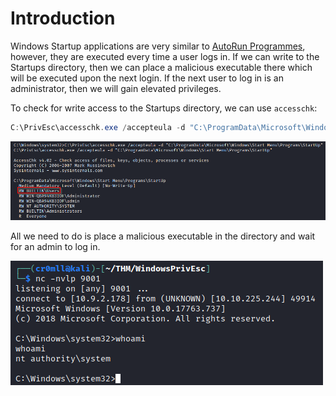 # Introduction
Windows Startup applications are very similar to [AutoRun Programmes](AutoRun%20Programmes.md), however, they are executed every time a user logs in. If we can write to the Startups directory, then we can place a malicious executable there which will be executed upon the next login. If the next user to log in is an administrator, then we will gain elevated privileges.

To check for write access to the Startups directory, we can use `accesschk`:
```powershell
C:\PrivEsc\accesschk.exe /accepteula -d "C:\ProgramData\Microsoft\Windows\Start Menu\Programs\StartUp"
```

![](Resources/Images/Check%20StartUps%20Access.png)

All we need to do is place a malicious executable in the directory and wait for an admin to log in.

![](Resources/Images/Shell.png)